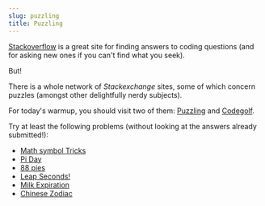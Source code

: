 ```yaml
---
slug: puzzling
title: Puzzling
---
```


[Stackoverflow](http://stackoverflow.com/) is a great site for finding answers to coding questions (and for asking new ones if you can't find what you seek).

But!

There is a whole network of *Stackexchange* sites, some of which concern puzzles (amongst other delightfully nerdy subjects).

For today's warmup, you should visit two of them: [Puzzling](http://puzzling.stackexchange.com/) and [Codegolf](http://codegolf.stackexchange.com/).

Try at least the following problems (without looking at the answers already submitted!):

 - [Math symbol Tricks](http://puzzling.stackexchange.com/questions/16796/math-do-you-enjoy-it-really)
 - [Pi Day](http://puzzling.stackexchange.com/questions/10972/pi-day-puzzle-one-to-twenty)
 - [88 pies](http://puzzling.stackexchange.com/questions/8662/a-puzzle-about-baking-88-pies)
 - [Leap Seconds!](http://codegolf.stackexchange.com/questions/52452/leap-for-leap-seconds)
 - [Milk Expiration](http://codegolf.stackexchange.com/questions/33033/has-my-milk-expired)
 - [Chinese Zodiac](http://codegolf.stackexchange.com/questions/19041/calculate-chinese-zodiac-sign)
